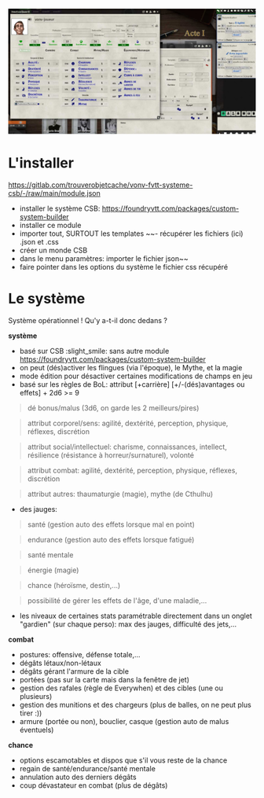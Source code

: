 ![Saisie d'écran générale](csb-vonv01.jpg "Saisie d'écran générale")

# L'installer

https://gitlab.com/trouverobjetcache/vonv-fvtt-systeme-csb/-/raw/main/module.json

- installer le système CSB: https://foundryvtt.com/packages/custom-system-builder
- installer ce module
- importer tout, SURTOUT les templates
~~- récupérer les fichiers (ici) .json et .css
- créer un monde CSB
- dans le menu paramètres: importer le fichier json~~
- faire pointer dans les options du système le fichier css récupéré

# Le système

Système opérationnel ! Qu'y a-t-il donc dedans ?

**système**

- basé sur CSB :slight_smile: sans autre module https://foundryvtt.com/packages/custom-system-builder
- on peut (dés)activer les flingues (via l'époque), le Mythe, et la magie
- mode édition pour désactiver certaines modifications de champs en jeu
- basé sur les règles de BoL: attribut [+carrière] [+/-(dés)avantages ou effets] + 2d6 >= 9

> dé bonus/malus (3d6, on garde les 2 meilleurs/pires)

> attribut corporel/sens: agilité, dextérité, perception, physique, réflexes, discrétion

> attribut social/intellectuel: charisme, connaissances, intellect, résilience (résistance à horreur/surnaturel), volonté

> attribut combat: agilité, dextérité, perception, physique, réflexes, discrétion

> attribut autres: thaumaturgie (magie), mythe (de Cthulhu)

- des jauges:

> santé (gestion auto des effets lorsque mal en point)

> endurance (gestion auto des effets lorsque fatigué)

> santé mentale

> énergie (magie)

> chance (héroïsme, destin,...)

> possibilité de gérer les effets de l'âge, d'une maladie,...

- les niveaux de certaines stats paramétrable directement dans un onglet "gardien" (sur chaque perso): max des jauges, difficulté des jets,...

**combat**

- postures: offensive, défense totale,...
- dégâts létaux/non-létaux
- dégâts gérant l'armure de la cible
- portées (pas sur la carte mais dans la fenêtre de jet)
- gestion des rafales (règle de Everywhen) et des cibles (une ou plusieurs)
- gestion des munitions et des chargeurs (plus de balles, on ne peut plus tirer :))
- armure (portée ou non), bouclier, casque (gestion auto de malus éventuels)

**chance**

- options escamotables et dispos que s'il vous reste de la chance
- regain de santé/endurance/santé mentale
- annulation auto des derniers dégâts
- coup dévastateur en combat (plus de dégâts)
